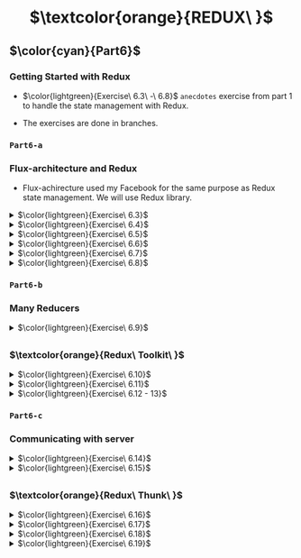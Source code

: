 <h1 align="center"> $\textcolor{orange}{REDUX\ }$
</h1>

## $\color{cyan}{Part6}$

### Getting Started with Redux

- $\color{lightgreen}{Exercise\ 6.3\ -\ 6.8}$ `anecdotes` exercise from part 1 to handle the state management with Redux.

- The exercises are done in branches.

### `Part6-a`

### Flux-architecture and Redux

- Flux-achirecture used my Facebook for the same purpose as Redux state management. We will use Redux library.

<details>
<summary>
 $\color{lightgreen}{Exercise\ 6.3}$

 </summary>

Implement fuctionality for the number of votes to be stored to a Redux store.

</details>

<details>
<summary>
 $\color{lightgreen}{Exercise\ 6.4}$

 </summary>

Implement fuctionality for adding new anecdotes to be stored to a Redux store.

- You can keep the form uncontrolled like we did earlier

</details>

<details>
<summary>
 $\color{lightgreen}{Exercise\ 6.5}$

 </summary>

List of anecdotes are ordered by the number of votes.

</details>

<details>
<summary>
 $\color{lightgreen}{Exercise\ 6.6}$

 </summary>

Separate the creation of action-objects to action creator-functions and place them in the src/reducers/anecdoteReducer.js file

</details>

<details>
<summary>
 $\color{lightgreen}{Exercise\ 6.7}$

 </summary>

Separate the creation of new anecdote logic to its own component called
`AnecdoteForm.js`

</details>

<details>
<summary>
 $\color{lightgreen}{Exercise\ 6.8}$

 </summary>

Move rendering of the anecdote list and logic and voting count logic to one component.Component called
`AnecdoteList.js`

</details>

### `Part6-b`

### Many Reducers

<details>
<summary>
 $\color{lightgreen}{Exercise\ 6.9}$

 </summary>

Implementing filtering of the acnecdotes list.

Create Filter component and `combineReducer function`.

</details>

## <h3 > $\textcolor{orange}{Redux\ Toolkit\ }$

</h3>

<details>
<summary>
 $\color{lightgreen}{Exercise\ 6.10}$

 </summary>
$\color{lightblue}{Step\ 8}$

Implementing `Redux Toolkit` to run the project.

```
npm install @reduxjs/toolkit
```

- Separate the creation of the store in `store.js` instead of inside `index.js` . Use Redux Toolkit's `configureStore` function for store creation.

- With Redux Toolkit,create reducer and related action creators using the `createSlice` function.

- Change filter reducer and action creators(filterReducer.js) to use the Redux Toolkit's createSlice function.

</details>

<details>
<summary>
 $\color{lightgreen}{Exercise\ 6.11}$

 </summary>
   $\color{lightblue}{Step\ 9}$

- Create the store using Redux Toolkit's `configureStore` function

- With Redux Toolkit,create reducer and related action creators using the `createSlice function`.

- Change filter reducer and action creators(anecdoteReduce.js) to use the Redux Toolkit's createSlice function.

</details>

<details>
<summary>
 $\color{lightgreen}{Exercise\ 6.12 - 13}$

 </summary>
   $\color{lightblue}{Step\ 10\ -\ 11}$

- Render notification message stored in the Redux store.

- Create separate reducer for the notification using `createSlice` and include it in `configureStore` for store creation.

- Set timeout for the notification message.

</details>

### `Part6-c`

### Communicating with server

<details>
<summary>
$\color{lightgreen}{Exercise\ 6.14}$

 </summary>

$\color{lightblue}{Step\ 1}$

- Getting data from the backend
  In this exercise we will use `json-server`.

1. Create dummy data in `db.json` placed in the 'root' of the project.
2. Install json-server for the project ...

```
npm install json-server --save-dev
```

3.  Add scripts line in `package.json`

```
"server": "json-server -p3001 --watch db.

```

4.  Launch json-server
    `   npm run server`
    'preview `http://localhost:3001/anecdotes`

$\color{lightyellow}{Fetching\ data\ from\ the\ backend}$

Use a fetch method to get the data using `axios` in `services/anecdotes.js` .

```
npm install axios
```

\*\* We did not use `await` where it only works inside `async` functions.For the simple nature of this operation we'll abtain from using `async`.

</details>

<details>
<summary>
$\color{lightgreen}{Exercise\ 6.15}$

 </summary>

$\color{lightblue}{Step\ 2}$

5. Change the creation of new anecdotes to be stored in backend(db.json).

</details>

## <h3 > $\textcolor{orange}{Redux\ Thunk\ }$

</h3>

<details>
<summary>
$\color{lightgreen}{Exercise\ 6.16}$

 </summary>

$\color{lightblue}{Step\ 3}$

- Modify the initialization of the Redux store to happen using asynchronous action creators, which are made possible by the Redux Thunk library.

</details>

<details>
<summary>
$\color{lightgreen}{Exercise\ 6.17}$

 </summary>

$\color{lightblue}{Step\ 4}$

- Modify the creation of a new anecdote to happen using asynchronous action creators, made possible by the Redux Thunk library.

</details>
<details>
<summary>
$\color{lightgreen}{Exercise\ 6.18}$

 </summary>

$\color{lightblue}{Step\ 5}$

- Modify the udate of votes to backend using the Redux Thunk library method.

</details>
<details>
<summary>
$\color{lightgreen}{Exercise\ 6.19}$

 </summary>

$\color{lightblue}{Step\ 6}$

- Modify the notification for handling of 2 actions message and setTimeOut.

</details>
